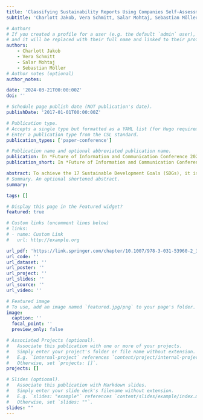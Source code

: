 ```yaml
---
title: 'Classifying Sustainability Reports Using Companies Self-Assessments'
subtitle: 'Charlott Jakob, Vera Schmitt, Salar Mohtaj, Sebastian Möller'

# Authors
# If you created a profile for a user (e.g. the default `admin` user), write the username (folder name) here
# and it will be replaced with their full name and linked to their profile.
authors:
    - Charlott Jakob
    - Vera Schmitt
    - Salar Mohtaj
    - Sebastian Möller
# Author notes (optional)
author_notes: 

date: '2024-03-21T00:00:00Z'
doi: ''

# Schedule page publish date (NOT publication's date).
publishDate: '2017-01-01T00:00:00Z'

# Publication type.
# Accepts a single type but formatted as a YAML list (for Hugo requirements).
# Enter a publication type from the CSL standard.
publication_types: ['paper-conference']

# Publication name and optional abbreviated publication name.
publication: In *Future of Information and Communication Conference 2024*
publication_short: In *Future of Information and Communication Conference 2024*

abstract: To achieve the 17 Sustainable Development Goals (SDGs), it is essential to monitor and measure the contributions of various stakeholders, including companies. However, existing methods for automatically analyzing SDG contributions in sustainability reports (SRs) focus on sentence-based classification, discerning SDG context spread over several sentences. This paper proposes an alternative approach that leverages data annotated within SRs. Using SDG icons that companies themselves included in their report pages, we train a multi-label classifier to detect SDG contributions. To assess the approach’s capability to understand SDG contributions across companies, we determined a better generalization using a higher number of different SRs while maintaining the number of page samples. Furthermore, we compared several transformer-based models applicable to long text and achieved the best F0.5 score of 0.65 using Longformer..
# Summary. An optional shortened abstract.
summary: 

tags: []

# Display this page in the Featured widget?
featured: true

# Custom links (uncomment lines below)
# links:
# - name: Custom Link
#   url: http://example.org

url_pdf: 'https://link.springer.com/chapter/10.1007/978-3-031-53960-2_35'
url_code: ''
url_dataset: ''
url_poster: ''
url_project: ''
url_slides: ''
url_source: ''
url_video: ''

# Featured image
# To use, add an image named `featured.jpg/png` to your page's folder.
image:
  caption: ''
  focal_point: ''
  preview_only: false

# Associated Projects (optional).
#   Associate this publication with one or more of your projects.
#   Simply enter your project's folder or file name without extension.
#   E.g. `internal-project` references `content/project/internal-project/index.md`.
#   Otherwise, set `projects: []`.
projects: []

# Slides (optional).
#   Associate this publication with Markdown slides.
#   Simply enter your slide deck's filename without extension.
#   E.g. `slides: "example"` references `content/slides/example/index.md`.
#   Otherwise, set `slides: ""`.
slides: ""
---
```




